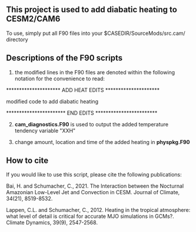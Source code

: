 ## This project is used to add diabatic heating to CESM2/CAM6

To use, simply put all F90 files into your $CASEDIR/SourceMods/src.cam/ directory

## Descriptions of the F90 scripts

1) the modified lines in the F90 files are denoted within the following notation for the convenience to read:

********************* ADD HEAT EDITS *********************

modified code to add diabatic heating

*********************** END EDITS ************************

2) **cam_diagnostics.F90** is used to output the added temperature tendency variable "XXH"

3) change amount, location and time of the added heating in **physpkg.F90** 

## How to cite

If you would like to use this script, please cite the following publications:

Bai, H. and Schumacher, C., 2021. The Interaction between the Nocturnal Amazonian Low-Level Jet and Convection in CESM. Journal of Climate, 34(21), 8519-8532.

Lappen, C.L. and Schumacher, C., 2012. Heating in the tropical atmosphere: what level of detail is critical for accurate MJO simulations in GCMs?. Climate Dynamics, 39(9), 2547-2568.

